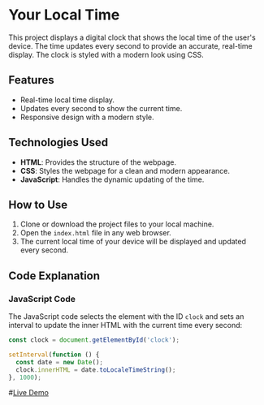 # Your Local Time

This project displays a digital clock that shows the local time of the user's device. The time updates every second to provide an accurate, real-time display. The clock is styled with a modern look using CSS.

## Features

- Real-time local time display.
- Updates every second to show the current time.
- Responsive design with a modern style.

## Technologies Used

- **HTML**: Provides the structure of the webpage.
- **CSS**: Styles the webpage for a clean and modern appearance.
- **JavaScript**: Handles the dynamic updating of the time.

## How to Use

1. Clone or download the project files to your local machine.
2. Open the `index.html` file in any web browser.
3. The current local time of your device will be displayed and updated every second.

## Code Explanation

### JavaScript Code

The JavaScript code selects the element with the ID `clock` and sets an interval to update the inner HTML with the current time every second:

```javascript
const clock = document.getElementById('clock');

setInterval(function () {
  const date = new Date();
  clock.innerHTML = date.toLocaleTimeString();
}, 1000);
```
#[Live Demo](https://abhayrajsingh23.github.io/Local-Time-Clock-/)
